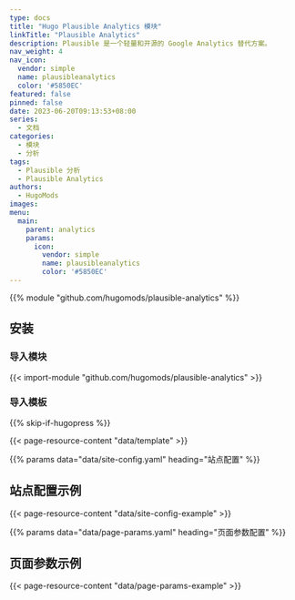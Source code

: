 ```yaml
---
type: docs
title: "Hugo Plausible Analytics 模块"
linkTitle: "Plausible Analytics"
description: Plausible 是一个轻量和开源的 Google Analytics 替代方案。
nav_weight: 4
nav_icon:
  vendor: simple
  name: plausibleanalytics
  color: '#5850EC'
featured: false
pinned: false
date: 2023-06-20T09:13:53+08:00
series:
  - 文档
categories:
  - 模块
  - 分析
tags:
  - Plausible 分析
  - Plausible Analytics
authors:
  - HugoMods
images:
menu:
  main:
    parent: analytics
    params:
      icon:
        vendor: simple
        name: plausibleanalytics
        color: '#5850EC'
---
```


{{% module "github.com/hugomods/plausible-analytics" %}}

## 安装

### 导入模块

{{< import-module "github.com/hugomods/plausible-analytics" >}}

### 导入模板

{{% skip-if-hugopress %}}

{{< page-resource-content "data/template" >}}

{{% params data="data/site-config.yaml" heading="站点配置" %}}

## 站点配置示例

{{< page-resource-content "data/site-config-example" >}}

{{% params data="data/page-params.yaml" heading="页面参数配置" %}}

## 页面参数示例

{{< page-resource-content "data/page-params-example" >}}

